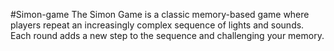 #Simon-game
The Simon Game is a classic memory-based game where players repeat an increasingly complex sequence of lights and sounds. Each round adds a new step to the sequence and challenging your memory.
